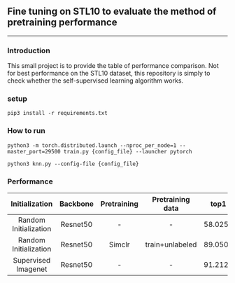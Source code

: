 ## Fine tuning on STL10 to evaluate the method of pretraining performance
---

### Introduction
This small project is to provide the table of performance comparison. Not for best performance on the STL10 dataset, this repository is simply to check whether the self-supervised learning algorithm works.

### setup
```
pip3 install -r requirements.txt
```

### How to run
```
python3 -m torch.distributed.launch --nproc_per_node=1 --master_port=29500 train.py {config_file} --launcher pytorch
```

```
python3 knn.py --config-file {config_file}
```

### Performance
|     Initialization    | Backbone | Pretraining | Pretraining data |   top1  |   top5  |
|:---------------------:|:--------:|:-----------:|:----------------:|:-------:|:-------:|
| Random Initialization | Resnet50 |      -      |         -        | 58.0250 | 95.7250 |
| Random Initialization | Resnet50 |  Simclr     | train+unlabeled  | 89.0500 | 99.6250 |
|  Supervised Imagenet  | Resnet50 |      -      |         -        | 91.2125 | 99.4500 |
